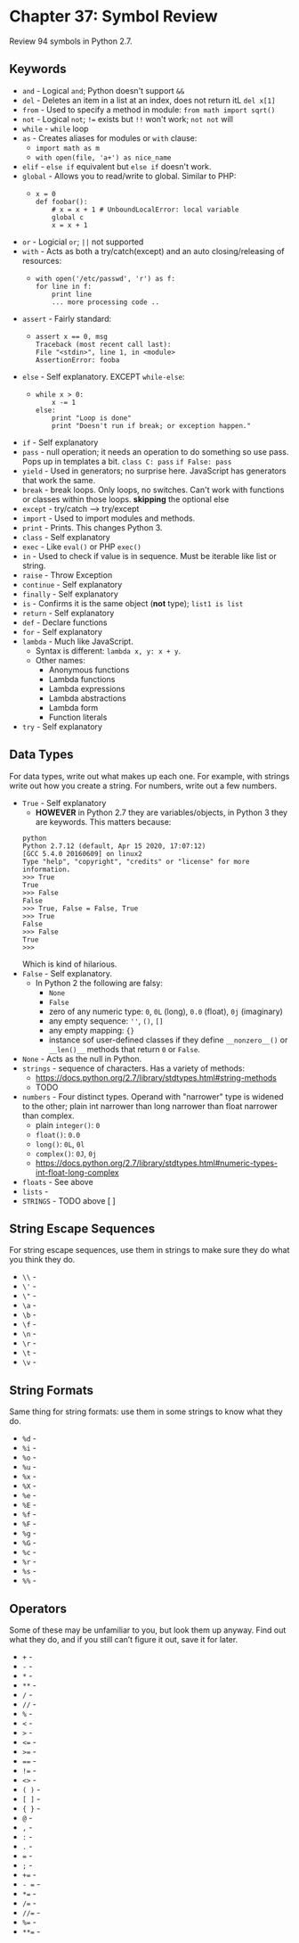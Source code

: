 # Chapter 37: Symbol Review

Review 94 symbols in Python 2.7.

## Keywords

* `and` - Logical `and`; Python doesn't support `&&`
* `del` - Deletes an item in a list at an index, does not return itL `del x[1]`
* `from` - Used to specify a method in module: `from math import sqrt()`
* `not` - Logical `not`; `!=` exists but `!!` won't work; `not not` will
* `while` - `while` loop
* `as` - Creates aliases for modules or `with` clause:
    * `import math as m`
    * `with open(file, 'a+') as nice_name`
* `elif` - `else if` equivalent but `else if` doesn't work.
* `global` - Allows you to read/write to global. Similar to PHP:
    *   ```
        x = 0
        def foobar():
            # x = x + 1 # UnboundLocalError: local variable
            global c
            x = x + 1
        ```
* `or` - Logicial `or`; `||` not supported
* `with` - Acts as both a try/catch(except) and an auto closing/releasing of resources:
    *   ```
        with open('/etc/passwd', 'r') as f:
        for line in f:
            print line
            ... more processing code ..
        ```
* `assert` - Fairly standard:
    *   ```
        assert x == 0, msg
        Traceback (most recent call last):
        File "<stdin>", line 1, in <module>
        AssertionError: fooba
        ```
* `else` - Self explanatory. EXCEPT `while-else`:
    *   ```
        while x > 0:
            x -= 1
        else:
            print "Loop is done"
            print "Doesn't run if break; or exception happen."
        ```
* `if` -  Self explanatory
* `pass` - null operation; it needs an operation to do something so use pass. Pops up in templates a bit. `class C: pass` `if False: pass`
* `yield` - Used in generators; no surprise here. JavaScript has generators that work the same.
* `break` - break loops. Only loops, no switches. Can't work with functions or classes within those loops. **skipping** the optional else
* `except` - try/catch --> try/except
* `import` - Used to import modules and methods.
* `print` - Prints. This changes Python 3.
* `class` - Self explanatory
* `exec` - Like `eval()` or PHP `exec()`
* `in` - Used to check if value is in sequence. Must be iterable like list or string.
* `raise` - Throw Exception
* `continue` - Self explanatory
* `finally` - Self explanatory
* `is` - Confirms it is the same object (**not** type); `list1 is list`
* `return` - Self explanatory
* `def` - Declare functions
* `for` - Self explanatory
* `lambda` - Much like JavaScript.
    * Syntax is different: `lambda x, y: x + y`.
    * Other names:
        * Anonymous functions
        * Lambda functions
        * Lambda expressions
        * Lambda abstractions
        * Lambda form
        * Function literals
* `try` - Self explanatory

## Data Types

For data types, write out what makes up each one. For example, with strings write out how you
create a string. For numbers, write out a few numbers.
* `True` - Self explanatory
    * **HOWEVER** in Python 2.7 they are variables/objects, in Python 3 they are keywords. This matters because:
    ```
    python
    Python 2.7.12 (default, Apr 15 2020, 17:07:12)
    [GCC 5.4.0 20160609] on linux2
    Type "help", "copyright", "credits" or "license" for more information.
    >>> True
    True
    >>> False
    False
    >>> True, False = False, True
    >>> True
    False
    >>> False
    True
    >>>
    ```
    Which is kind of hilarious.
* `False` - Self explanatory.
    * In Python 2 the following are falsy:
        * `None`
        * `False`
        * zero of any numeric type: `0`, `0L` (long), `0.0` (float), `0j` (imaginary)
        * any empty sequence: `''`, `()`, `[]`
        * any empty mapping: `{}`
        * instance sof user-defined classes if they define `__nonzero__()` or `__len()__` methods that return `0` or `False`.
* `None` - Acts as the null in Python.
* `strings` - sequence of characters. Has a variety of methods:
    * https://docs.python.org/2.7/library/stdtypes.html#string-methods
    * TODO
* `numbers` - Four distinct types. Operand with "narrower" type is widened to the other; plain int narrower than long narrower than float narrower than complex.
    * plain `integer()`: `0`
    * `float()`: `0.0`
    * `long()`: `0L`, `0l`
    * `complex()`: `0J`, `0j`
    * https://docs.python.org/2.7/library/stdtypes.html#numeric-types-int-float-long-complex
* `floats` - See above
* `lists` -
* `STRINGS` - TODO above [ ]

## String Escape Sequences

For string escape sequences, use them in strings to make sure they do what you think they do.
* `\\` -
* `\'` -
* `\"` -
* `\a` -
* `\b` -
* `\f` -
* `\n` -
* `\r` -
* `\t` -
* `\v` -

## String Formats

Same thing for string formats: use them in some strings to know what they do.
* `%d` -
* `%i` -
* `%o` -
* `%u` -
* `%x` -
* `%X` -
* `%e` -
* `%E` -
* `%f` -
* `%F` -
* `%g` -
* `%G` -
* `%c` -
* `%r` -
* `%s` -
* `%%` -

## Operators

Some of these may be unfamiliar to you, but look them up anyway. Find out what they do, and if
you still can’t figure it out, save it for later.
* `+` -
* `-` -
* `*` -
* `**` -
* `/` -
* `//` -
* `%` -
* `<` -
* `>` -
* `<=` -
* `>=` -
* `==` -
* `!=` -
* `<>` -
* `( )` -
* `[ ]` -
* `{ }` -
* `@` -
* `,` -
* `:` -
* `.` -
* `=` -
* `;` -
* `+=` -
* `- =` -
* `*=` -
* `/=` -
* `//=` -
* `%=` -
* `**=` -
